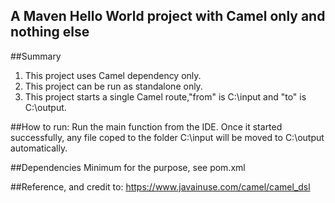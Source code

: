 ## A Maven Hello World project with Camel only and nothing else

##Summary
1. This project uses Camel dependency only.
2. This project can be run as standalone only.
3. This project starts a single Camel route,"from" is C:\input and "to" is C:\output.

##How to run:
Run the main function from the IDE. Once it started successfully, any file coped to the folder C:\input
will be moved to C:\output automatically.

##Dependencies
Minimum for the purpose, see pom.xml

##Reference, and credit to:
https://www.javainuse.com/camel/camel_dsl

